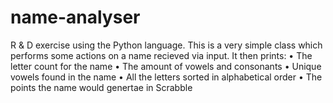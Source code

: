 # name-analyser
R & D exercise using the Python language.
This is a very simple class which performs some actions on a name recieved via input.
It then prints:
• The letter count for the name
• The amount of vowels and consonants
• Unique vowels found in the name
• All the letters sorted in alphabetical order
• The points the name would genertae in Scrabble 
